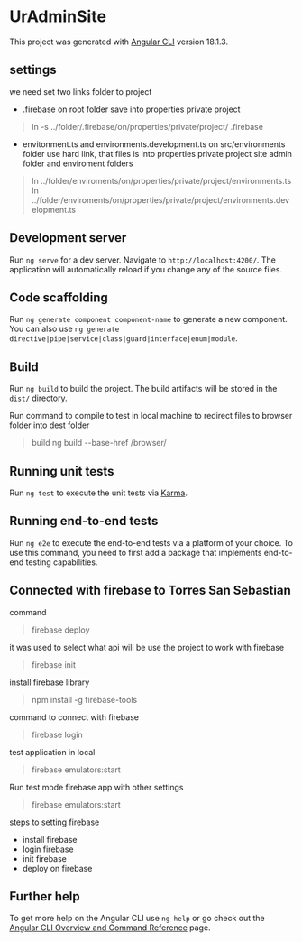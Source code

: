 
# UrAdminSite

This project was generated with [Angular CLI](https://github.com/angular/angular-cli) version 18.1.3.

## settings

we need set two links folder to project

* .firebase on root folder save into properties private project
> ln -s ../folder/.firebase/on/properties/private/project/ .firebase

* envitonment.ts and environments.development.ts on src/environments folder use hard link, that files is into properties private project site admin folder and enviroment folders
> ln ../folder/enviroments/on/properties/private/project/environments.ts 
> ln ../folder/enviroments/on/properties/private/project/environments.development.ts 

## Development server

Run `ng serve` for a dev server. Navigate to `http://localhost:4200/`. The application will automatically reload if you change any of the source files.

## Code scaffolding

Run `ng generate component component-name` to generate a new component. You can also use `ng generate directive|pipe|service|class|guard|interface|enum|module`.

## Build

Run `ng build` to build the project. The build artifacts will be stored in the `dist/` directory.

Run command to compile to test in local machine to redirect files to browser folder into dest folder

> build ng build --base-href /browser/

## Running unit tests

Run `ng test` to execute the unit tests via [Karma](https://karma-runner.github.io).

## Running end-to-end tests

Run `ng e2e` to execute the end-to-end tests via a platform of your choice. To use this command, you need to first add a package that implements end-to-end testing capabilities.

## Connected with firebase to Torres San Sebastian

command
> firebase deploy

it was used to select what api will be use the project to work with firebase
> firebase init

install firebase library
> npm install -g firebase-tools

command to connect with firebase
> firebase login

test application in local
> firebase emulators:start

Run test mode firebase app with other settings
> firebase emulators:start


steps to setting firebase
 
* install firebase
* login firebase
* init firebase
* deploy on firebase

## Further help

To get more help on the Angular CLI use `ng help` or go check out the [Angular CLI Overview and Command Reference](https://angular.dev/tools/cli) page.
